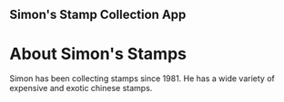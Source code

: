 Simon's Stamp Collection App
---

# About Simon's Stamps

Simon has been collecting stamps since 1981. He has a wide variety of expensive and exotic chinese stamps. 
